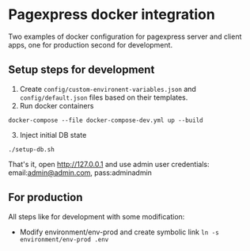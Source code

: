 # Pagexpress docker integration

Two examples of docker configuration for pagexpress server and client apps, one for production second for development.

## Setup steps for development
1. Create `config/custom-environent-variables.json` and `config/default.json` files based on their templates.
2. Run docker containers
```shell
docker-compose --file docker-compose-dev.yml up --build
```
3. Inject initial DB state
```shell
./setup-db.sh
```

That's it, open http://127.0.0.1 and use admin user credentials: email:admin@admin.com, pass:adminadmin

## For production
All steps like for development with some modification:
- Modify environment/env-prod and create symbolic link `ln -s environment/env-prod .env`
